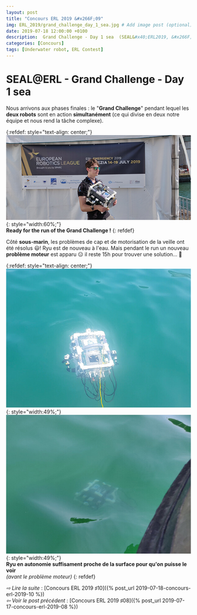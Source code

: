 ```yaml
---
layout: post
title: "Concours ERL 2019 &#x266F;09"
img: ERL_2019/grand_challenge_day_1_sea.jpg # Add image post (optional)
date: 2019-07-18 12:00:00 +0100
description:  Grand Challenge - Day 1 sea  (SEAL&#x40;ERL2019, &#x266F;09)
categories: [Concours]
tags: [Underwater robot, ERL Contest]
---
```



# SEAL&#x40;ERL -  Grand Challenge - Day 1 sea 
 
Nous arrivons aux phases finales : le "**Grand Challenge**" pendant lequel les **deux robots** sont en action **simultanément** (ce qui divise en deux notre équipe et nous rend la tâche complexe).

{:refdef: style="text-align: center;"}
![image](/assets/img/ERL_2019/grand_challenge_underwater_ready_01.jpg){: style="width:60%;"}<br/> 
**Ready for the run of the Grand Challenge !**
{: refdef}  


Côté **sous-marin**, les problèmes de cap et de motorisation de la veille ont été résolus 😃! Ryu est de nouveau à l'eau. Mais pendant le run un nouveau **problème moteur** est apparu 😑 il reste 15h pour trouver une solution… 😤
  
{:refdef: style="text-align: center;"}
![image](/assets/img/ERL_2019/grand_challenge_underwater_run_01.jpg){: style="width:49%;"} ![image](/assets/img/ERL_2019/grand_challenge_underwater_run_02.jpg){: style="width:49%;"}<br/> 
**Ryu en autonomie suffisament proche de la surface pour qu'on puisse le voir**<br/>
*(avant le problème moteur)*
{: refdef}



*&#x21E8; Lire la suite* : [Concours ERL 2019 &#x266F;10]({% post_url 2019-07-18-concours-erl-2019-10 %}) <br/>
*&#x21E6; Voir le post précédent* : [Concours ERL 2019 &#x266F;08]({% post_url 2019-07-17-concours-erl-2019-08 %})


<!-- *&#x2192; Découvrir l'édition 2020* : [Concours ERL 2020 &#x266F;O1]({% post_url 2019-07-13-concours-erl-2019-01 %}) -->
<!-- *&#x2192; Revivre l'édition 2019* : [Concours ERL 2019 &#x266F;O1]({% post_url 2019-07-13-concours-erl-2019-01 %}) -->
